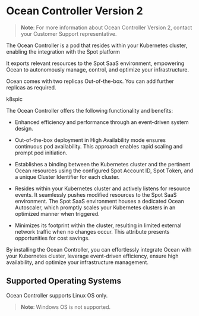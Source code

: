 <meta name=“robots” content=“noindex”>

# Ocean Controller Version 2 

> **Note**:  For more information about Ocean Controller Version 2, contact your Customer Support representative. 

The Ocean Controller is a pod that resides within your Kubernetes cluster, enabling the integration with the Spot platform 

 It exports relevant resources to the Spot SaaS environment, empowering Ocean to autonomously manage, control, and optimize your infrastructure. 

Ocean comes with two replicas Out-of-the-box. You can add further replicas as required. 

k8spic

The Ocean Controller offers the following functionality and benefits: 

*   Enhanced efficiency and performance through an event-driven system design. 

*   Out-of-the-box deployment in High Availability mode ensures continuous pod availability. This approach enables rapid scaling and prompt pod initiation. 

*   Establishes a binding between the Kubernetes cluster and the pertinent Ocean resources using the configured Spot Account ID, Spot Token, and a unique Cluster Identifier for each cluster. 

*   Resides within your Kubernetes cluster and actively listens for resource events. It seamlessly pushes modified resources to the Spot SaaS environment. The Spot SaaS environment houses a dedicated Ocean Autoscaler, which promptly scales your Kubernetes clusters in an optimized manner when triggered. 

*   Minimizes its footprint within the cluster, resulting in limited external network traffic when no changes occur. This attribute presents opportunities for cost savings. 

By installing the Ocean Controller, you can effortlessly integrate Ocean with your Kubernetes cluster, leverage event-driven efficiency, ensure high availability, and optimize your infrastructure management. 

## Supported Operating Systems

Ocean Controller supports Linux OS only. 

>**Note**: Windows OS is not supported. 
